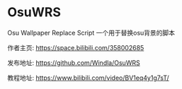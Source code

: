 # OsuWRS
Osu Wallpaper Replace Script
一个用于替换osu背景的脚本

作者主页: https://space.bilibili.com/358002685

发布地址: https://github.com/Windla/OsuWRS

教程地址: https://www.bilibili.com/video/BV1eq4y1g7sT/
